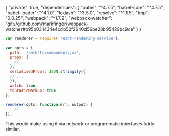 {
  "private": true,
  "dependencies": {
    "babel": "^4.7.5",
    "babel-core": "^4.7.5",
    "babel-loader": "^4.1.0",
    "lodash": "^3.5.0",
    "resolve": "^1.1.5",
    "tmp": "0.0.25",
    "webpack": "^1.7.2",
    "webpack-watcher": "git://github.com/markfinger/webpack-watcher#b95b031434e4cdb52f2640d56be28b95429bc9ce"
  }
}


```javascript
var renderer = require('react-rendering-service');

var opts = {
  path: '/path/to/component.jsx',
  props: {
    // ...
  },
  serialisedProps: JSON.stringify({
  // ...
  }),
  watch: true,
  toStaticMarkup: true
};

renderer(opts, function(err, output) {
    // ...
});
```

This would make using it via network or programmatic interfaces fairly similar.
